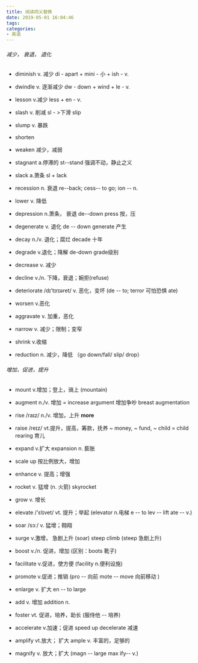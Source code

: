 ```yaml
---
title: 阅读同义替换
date: 2019-05-01 16:04:46
tags:
categories:
- 英语
---
```




###### 减少， 衰退， 退化

+  diminish  v. 减少    di - apart  +  mini - 小 +  ish - v.
+ dwindle  v. 逐渐减少  dw - down + wind + le - v.
+ lesson v.减少   less + en - v.
+ slash   v. 削减    sl - >下滑  slip
+ slump v. 暴跌
+ shorten 
+ weaken  减少，减弱



+ stagnant a.停滞的    st--stand 强调不动，静止之义
+ slack  a.萧条   sl + lack
+ recession n. 衰退  re--back;  cess-- to go; ion -- n.
+ lower v. 降低
+ depression   n.萧条， 衰退    de--down press  按，压
+ degenerate   v. 退化     de -- down generate 产生



+ decay  n./v.  退化；腐烂     decade  十年
+ degrade   v.退化；降解        de-down grade级别
+ decrease  v. 减少  
+ decline   v./n. 下降，衰退；婉拒(refuse)
+ deteriorate   /dɪ'tɪrɪəret/  v. 恶化，变坏   (de -- to;  terror  可怕恐惧  ate)



+ worsen v.恶化
+ aggravate v. 加重，恶化
+ narrow  v. 减少；限制；变窄
+ shrink  v.收缩
+ reduction n. 减少，降低 （go down/fall/ slip/ drop）



###### 增加，促进，提升

+ mount     v.增加；登上，骑上  (mountain)
+ augment     n./v.  增加    = increase     argument   增加争吵   breast augmentation
+ rise     /raɪz/    n./v.   增加，上升    **more**
+ raise     /reɪz/   vt.提升，提高，筹款，抚养   ~ money,  ~ fund,   ~ child   = child rearing  育儿
+ expand    v.扩大   expansion  n.  膨胀
+ scale up  按比例放大，增加



+ enhance  v. 提高；增强
+ rocket    v. 猛增   (n. 火箭)     skyrocket
+ grow   v. 增长
+ elevate    /'ɛlɪvet/    vt. 提升；举起     (elevator  n.电梯  e -- to  lev -- lift   ate -- v.)
+ soar   /sɔː/    v. 猛增；翱翔



+ surge  v.激增， 急剧上升  (soar)       steep climb    (steep  急剧上升)
+ boost  v./n.   促进，增加   (区别：boots 靴子)
+ facilitate    v.促进，使方便  (facility  n.便利设施)
+ promote   v.促进；推销   (pro -- 向前   mote -- move  向前移动 )
+ enlarge   v. 扩大   en -- to  large



+ add v. 增加  addition n.
+ foster  vt. 促进，培养，助长     (服侍他 -- 培养)
+ accelerate  v.加速；促进    speed up           decelerate  减速
+ amplify  vt.放大； 扩大      ample  v. 丰富的，足够的
+ magnify    v. 放大；扩大    (magn -- large  max      ify-- v.)


